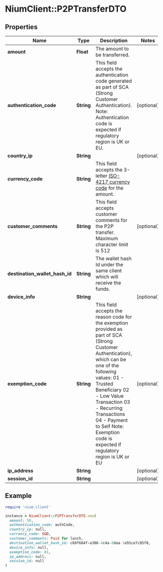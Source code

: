 # NiumClient::P2PTransferDTO

## Properties

| Name | Type | Description | Notes |
| ---- | ---- | ----------- | ----- |
| **amount** | **Float** | The amount to be transferred. |  |
| **authentication_code** | **String** | This field accepts the authentication code generated as part of SCA (Strong Customer Authentication). Note: Authentication code is expected if regulatory region is UK or EU. | [optional] |
| **country_ip** | **String** |  | [optional] |
| **currency_code** | **String** | This field accepts the 3-letter [ISO-4217 currency code](doc:currency-and-country-codes) for the amount. |  |
| **customer_comments** | **String** | This field accepts customer comments for the P2P transfer. Maximum character limit is 512 | [optional] |
| **destination_wallet_hash_id** | **String** | The wallet hash Id under the same client which will receive the funds. |  |
| **device_info** | **String** |  | [optional] |
| **exemption_code** | **String** | This field accepts the reason code for the exemption provided as part of SCA (Strong Customer Authentication), which can be one of the following values: 01 - Trusted Beneficiary 02 - Low Value Transaction 03 - Recurring Transactions 04 - Payment to Self  Note: Exemption code is expected if regulatory region is UK or EU | [optional] |
| **ip_address** | **String** |  | [optional] |
| **session_id** | **String** |  | [optional] |

## Example

```ruby
require 'nium_client'

instance = NiumClient::P2PTransferDTO.new(
  amount: 50,
  authentication_code: authCode,
  country_ip: null,
  currency_code: SGD,
  customer_comments: Paid for lunch,
  destination_wallet_hash_id: c69f684f-a306-4c4a-8daa-1e91ce7c85f8,
  device_info: null,
  exemption_code: 01,
  ip_address: null,
  session_id: null
)
```

